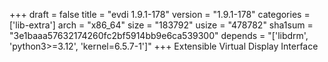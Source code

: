+++
draft = false
title = "evdi 1.9.1-178"
version = "1.9.1-178"
categories = ['lib-extra']
arch = "x86_64"
size = "183792"
usize = "478782"
sha1sum = "3e1baaa57632174260fc2bf5914bb9e6ca539300"
depends = "['libdrm', 'python3>=3.12', 'kernel=6.5.7-1']"
+++
Extensible Virtual Display Interface